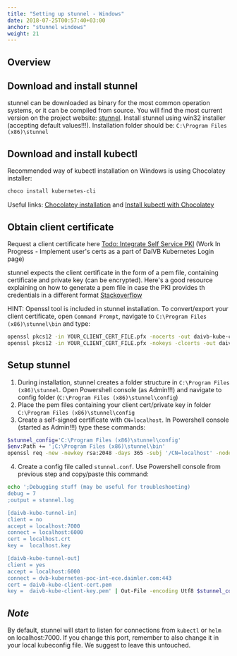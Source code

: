 ```yaml
---
title: "Setting up stunnel - Windows"
date: 2018-07-25T00:57:40+03:00
anchor: "stunnel windows"
weight: 21
---
```


## Overview

## Download and install stunnel

stunnel can be downloaded as binary for the most common operation systems, or it can be compiled from source. You will find the most current version on the project website: [stunnel](https://www.stunnel.org/). Install stunnel using win32 installer (accepting default values!!!). Installation folder should be: `C:\Program Files (x86)\stunnel`


## Download and install kubectl

Recommended way of kubectl installation on Windows is using Chocolatey installer: 

```bash
choco install kubernetes-cli
```  

Useful links: [Chocolatey installation](https://chocolatey.org/install) and [Install kubectl with Chocolatey](https://kubernetes.io/docs/tasks/tools/install-kubectl/#install-with-chocolatey-on-windows)


## Obtain client certificate

Request a client certificate here [Todo: Integrate Self Service PKI](https://does.not.exist.yet) 
(Work In Progress - Implement user's certs as a part of DaiVB Kubernetes Login page)

stunnel expects the client certificate in the form of a pem file, containing certificate and private key (can be encrypted). Here's a good resource explaining on how to generate a pem file in case the PKI provides th credentials in a different format [Stackoverflow](https://stackoverflow.com/questions/9497719/extract-public-private-key-from-pkcs12-file-for-later-use-in-ssh-pk-authenticati) 

HINT: Openssl tool is included in stunnel installation. To convert/export your client certificate, open `Command Prompt`, navigate to `C:\Program Files (x86)\stunnel\bin` and type: 

```bash
openssl pkcs12 -in YOUR_CLIENT_CERT_FILE.pfx -nocerts -out daivb-kube-client-key.pem
openssl pkcs12 -in YOUR_CLIENT_CERT_FILE.pfx -nokeys -clcerts -out daivb-kube-client-cert.pem
```  

## Setup stunnel

1. During installation, stunnel creates a folder structure in `C:\Program Files (x86)\stunnel`. Open Powershell console (as Admin!!!) and navigate to config folder (`C:\Program Files (x86)\stunnel\config`)
2. Place the pem files containing your client cert/private key in folder `C:\Program Files (x86)\stunnel\config`
3. Create a self-signed certificate with `CN=localhost`. In Powershell console (started as Admin!!!) type these commands:
```bash
$stunnel_config='C:\Program Files (x86)\stunnel\config'
$env:Path += ';C:\Program Files (x86)\stunnel\bin'
openssl req -new -newkey rsa:2048 -days 365 -subj '/CN=localhost' -nodes -x509 -keyout $stunnel_config\localhost.key -out $stunnel_config\localhost.crt -config $stunnel_config\openssl.cnf
```

4. Create a config file called `stunnel.conf`. Use Powershell console from previous step and copy/paste this command:
```bash
echo ';Debugging stuff (may be useful for troubleshooting)
debug = 7
;output = stunnel.log

[daivb-kube-tunnel-in]
client = no
accept = localhost:7000
connect = localhost:6000
cert = localhost.crt
key =  localhost.key

[daivb-kube-tunnel-out]
client = yes
accept = localhost:6000
connect = dvb-kubernetes-poc-int-ece.daimler.com:443
cert = daivb-kube-client-cert.pem
key =  daivb-kube-client-key.pem' | Out-File -encoding Utf8 $stunnel_config\stunnel.conf
```

## *Note*
By default, stunnel will start to listen for connections from `kubectl` or `helm` on localhost:7000. If you change this port, remember to also change it in your local kubeconfig file. We suggest to leave this untouched. 